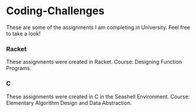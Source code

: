 # Coding-Challenges

These are some of the assignments I am completing in University. Feel free to take a look!

### Racket
These assignments were created in Racket. Course: Designing Function Programs.

### C
These assignments were created in C in the Seashell Environment. Course: Elementary Algorithm Design and Data Abstraction.

